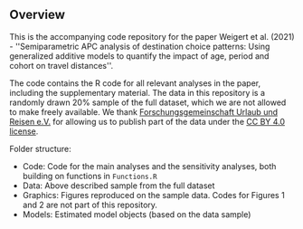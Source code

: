 Overview
------------

This is the accompanying code repository for the paper Weigert et al. (2021) - ''Semiparametric APC analysis of destination choice patterns: Using generalized additive models to quantify the impact of age, period and cohort on travel distances''.

The code contains the R code for all relevant analyses in the paper, including the supplementary material.
The data in this repository is a randomly drawn 20% sample of the full dataset, which we are not allowed to make freely available.
We thank [Forschungsgemeinschaft Urlaub und Reisen e.V.](https://reiseanalyse.de/home/) for allowing us to publish part of the data
under the [CC BY 4.0 license](https://creativecommons.org/licenses/by/4.0/).


Folder structure:

- Code: Code for the main analyses and the sensitivity analyses, both building on functions in `Functions.R`
- Data: Above described sample from the full dataset
- Graphics: Figures reproduced on the sample data. Codes for Figures 1 and 2 are not part of this repository.
- Models: Estimated model objects (based on the data sample)



